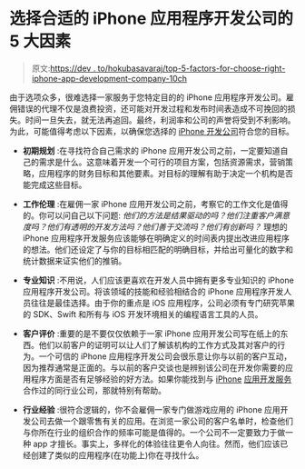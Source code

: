 # 选择合适的 iPhone 应用程序开发公司的 5 大因素

> 原文:[https://dev . to/hokubasavaraj/top-5-factors-for-choose-right-iphone-app-development-company-10ch](https://dev.to/hokubasavaraj/top-5-factors-for-choosing-right-iphone-app-development-company-10ch)

由于选项众多，很难选择一家服务于您特定目的的 iPhone 应用程序开发公司。雇佣错误的代理不仅是浪费投资，还可能对开发过程和发布时间表造成不可挽回的损失。时间一旦失去，就无法再追回。最终，利润率和公司的声誉将受到不利影响。为此，可能值得考虑以下因素，以确保您选择的 [iPhone 开发公司](https://www.hokuapps.com/services/iphone-application-development-company/)符合您的目标。

*   **初期规划** :在寻找符合自己需求的 iPhone 应用开发公司之前，一定要知道自己的需求是什么。这意味着开发一个可行的项目方案，包括资源需求，营销策略，应用程序的财务目标和其他要素。对目标的理解有助于决定一个机构是否能完成这些目标。

*   **工作伦理** :在雇佣一家 iPhone 应用开发公司之前，考察它的工作文化是值得的。你可以问自己以下问题: *他们的方法是结果驱动的吗？他们注重客户满意度吗？他们有透明的开发方法吗？他们善于交流吗？他们有创新吗？* 理想的 iPhone 应用程序开发服务应该能够在明确定义的时间表内提出改进应用程序的想法。他们还设定了与你的目标相匹配的明确目标，并给出可量化的数字和统计数据来证实他们的推销。

*   **专业知识** :不用说，人们应该更喜欢在开发人员中拥有更多专业知识的 iPhone 应用程序开发公司。将该领域的技能和经验相结合的 iPhone 应用程序开发人员往往是最佳选择。由于你的重点是 iOS 应用程序，公司必须有专门研究苹果的 SDK、Swift 和所有与 iOS 开发环境相关的编程语言工具的人员。

*   **客户评价** :重要的是不要仅仅依赖于一家 iPhone 应用开发公司写在纸上的东西。他们以前客户的证明可以让人们了解该机构的工作方式及其对客户的行为。一个可信的 iPhone 应用程序开发公司会很乐意让你与以前的客户互动，因为推荐通常是正面的。与以前的客户交谈也是辨别该公司在开发你需要的应用程序方面是否有足够经验的好方法。如果你能找到与 [iPhone](https://www.hokuapps.com/services/ios-app-development-services/) [应用开发服务](https://www.hokuapps.com/services/ios-app-development-services/)合作过的同行业公司，那就特别有帮助。

*   **行业经验** :很符合逻辑的，你不会雇佣一家专门做游戏应用的 iPhone 应用开发公司去做一个跟零售有关的应用。在浏览一家公司的客户名单时，检查他们与你所在行业的组织合作的频率可能是值得的。一个公司不一定要致力于做一种 app 才擅长。事实上，多样化的体验往往更令人向往。然而，他们应该已经创建了类似的应用程序(在功能上)你在寻找什么。